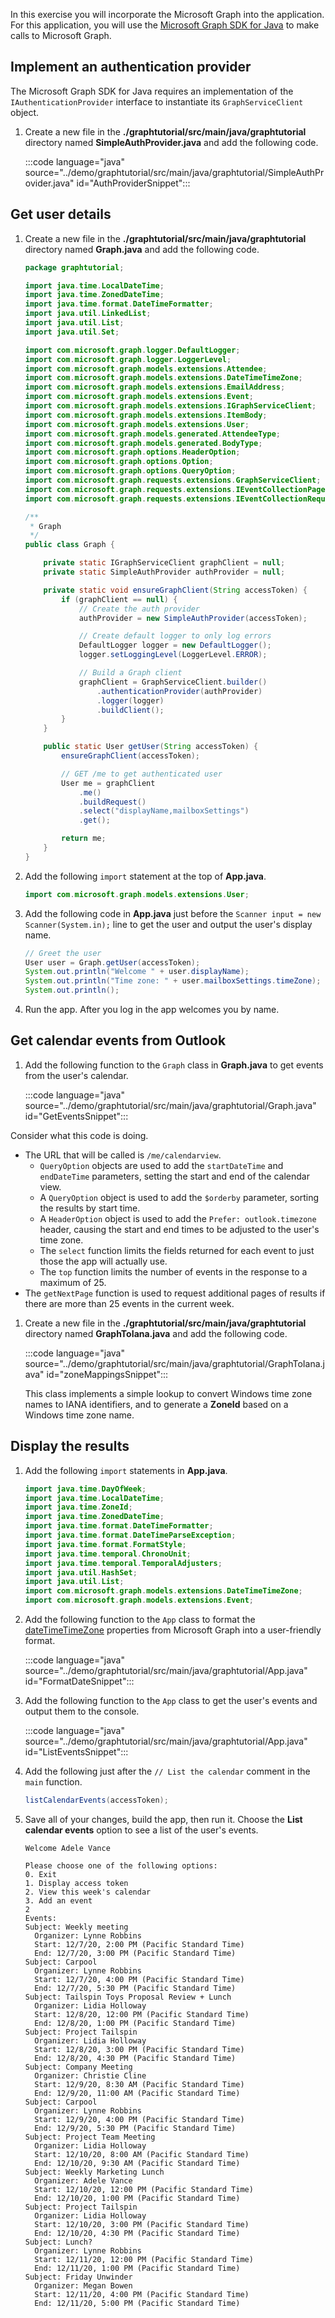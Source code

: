 <!-- markdownlint-disable MD002 MD041 -->

In this exercise you will incorporate the Microsoft Graph into the application. For this application, you will use the [Microsoft Graph SDK for Java](https://github.com/microsoftgraph/msgraph-sdk-java) to make calls to Microsoft Graph.

## Implement an authentication provider

The Microsoft Graph SDK for Java requires an implementation of the `IAuthenticationProvider` interface to instantiate its `GraphServiceClient` object.

1. Create a new file in the **./graphtutorial/src/main/java/graphtutorial** directory named **SimpleAuthProvider.java** and add the following code.

    :::code language="java" source="../demo/graphtutorial/src/main/java/graphtutorial/SimpleAuthProvider.java" id="AuthProviderSnippet":::

## Get user details

1. Create a new file in the **./graphtutorial/src/main/java/graphtutorial** directory named **Graph.java** and add the following code.

    ```java
    package graphtutorial;

    import java.time.LocalDateTime;
    import java.time.ZonedDateTime;
    import java.time.format.DateTimeFormatter;
    import java.util.LinkedList;
    import java.util.List;
    import java.util.Set;

    import com.microsoft.graph.logger.DefaultLogger;
    import com.microsoft.graph.logger.LoggerLevel;
    import com.microsoft.graph.models.extensions.Attendee;
    import com.microsoft.graph.models.extensions.DateTimeTimeZone;
    import com.microsoft.graph.models.extensions.EmailAddress;
    import com.microsoft.graph.models.extensions.Event;
    import com.microsoft.graph.models.extensions.IGraphServiceClient;
    import com.microsoft.graph.models.extensions.ItemBody;
    import com.microsoft.graph.models.extensions.User;
    import com.microsoft.graph.models.generated.AttendeeType;
    import com.microsoft.graph.models.generated.BodyType;
    import com.microsoft.graph.options.HeaderOption;
    import com.microsoft.graph.options.Option;
    import com.microsoft.graph.options.QueryOption;
    import com.microsoft.graph.requests.extensions.GraphServiceClient;
    import com.microsoft.graph.requests.extensions.IEventCollectionPage;
    import com.microsoft.graph.requests.extensions.IEventCollectionRequestBuilder;

    /**
     * Graph
     */
    public class Graph {

        private static IGraphServiceClient graphClient = null;
        private static SimpleAuthProvider authProvider = null;

        private static void ensureGraphClient(String accessToken) {
            if (graphClient == null) {
                // Create the auth provider
                authProvider = new SimpleAuthProvider(accessToken);

                // Create default logger to only log errors
                DefaultLogger logger = new DefaultLogger();
                logger.setLoggingLevel(LoggerLevel.ERROR);

                // Build a Graph client
                graphClient = GraphServiceClient.builder()
                    .authenticationProvider(authProvider)
                    .logger(logger)
                    .buildClient();
            }
        }

        public static User getUser(String accessToken) {
            ensureGraphClient(accessToken);

            // GET /me to get authenticated user
            User me = graphClient
                .me()
                .buildRequest()
                .select("displayName,mailboxSettings")
                .get();

            return me;
        }
    }
    ```

1. Add the following `import` statement at the top of **App.java**.

    ```java
    import com.microsoft.graph.models.extensions.User;
    ```

1. Add the following code in **App.java** just before the `Scanner input = new Scanner(System.in);` line to get the user and output the user's display name.

    ```java
    // Greet the user
    User user = Graph.getUser(accessToken);
    System.out.println("Welcome " + user.displayName);
    System.out.println("Time zone: " + user.mailboxSettings.timeZone);
    System.out.println();
    ```

1. Run the app. After you log in the app welcomes you by name.

## Get calendar events from Outlook

1. Add the following function to the `Graph` class in **Graph.java** to get events from the user's calendar.

    :::code language="java" source="../demo/graphtutorial/src/main/java/graphtutorial/Graph.java" id="GetEventsSnippet":::

Consider what this code is doing.

- The URL that will be called is `/me/calendarview`.
  - `QueryOption` objects are used to add the `startDateTime` and `endDateTime` parameters, setting the start and end of the calendar view.
  - A `QueryOption` object is used to add the `$orderby` parameter, sorting the results by start time.
  - A `HeaderOption` object is used to add the `Prefer: outlook.timezone` header, causing the start and end times to be adjusted to the user's time zone.
  - The `select` function limits the fields returned for each event to just those the app will actually use.
  - The `top` function limits the number of events in the response to a maximum of 25.
- The `getNextPage` function is used to request additional pages of results if there are more than 25 events in the current week.

1. Create a new file in the **./graphtutorial/src/main/java/graphtutorial** directory named **GraphToIana.java** and add the following code.

    :::code language="java" source="../demo/graphtutorial/src/main/java/graphtutorial/GraphToIana.java" id="zoneMappingsSnippet":::

    This class implements a simple lookup to convert Windows time zone names to IANA identifiers, and to generate a **ZoneId** based on a Windows time zone name.

## Display the results

1. Add the following `import` statements in **App.java**.

    ```java
    import java.time.DayOfWeek;
    import java.time.LocalDateTime;
    import java.time.ZoneId;
    import java.time.ZonedDateTime;
    import java.time.format.DateTimeFormatter;
    import java.time.format.DateTimeParseException;
    import java.time.format.FormatStyle;
    import java.time.temporal.ChronoUnit;
    import java.time.temporal.TemporalAdjusters;
    import java.util.HashSet;
    import java.util.List;
    import com.microsoft.graph.models.extensions.DateTimeTimeZone;
    import com.microsoft.graph.models.extensions.Event;
    ```

1. Add the following function to the `App` class to format the [dateTimeTimeZone](/graph/api/resources/datetimetimezone?view=graph-rest-1.0) properties from Microsoft Graph into a user-friendly format.

    :::code language="java" source="../demo/graphtutorial/src/main/java/graphtutorial/App.java" id="FormatDateSnippet":::

1. Add the following function to the `App` class to get the user's events and output them to the console.

    :::code language="java" source="../demo/graphtutorial/src/main/java/graphtutorial/App.java" id="ListEventsSnippet":::

1. Add the following just after the `// List the calendar` comment in the `main` function.

    ```java
    listCalendarEvents(accessToken);
    ```

1. Save all of your changes, build the app, then run it. Choose the **List calendar events** option to see a list of the user's events.

    ```Shell
    Welcome Adele Vance

    Please choose one of the following options:
    0. Exit
    1. Display access token
    2. View this week's calendar
    3. Add an event
    2
    Events:
    Subject: Weekly meeting
      Organizer: Lynne Robbins
      Start: 12/7/20, 2:00 PM (Pacific Standard Time)
      End: 12/7/20, 3:00 PM (Pacific Standard Time)
    Subject: Carpool
      Organizer: Lynne Robbins
      Start: 12/7/20, 4:00 PM (Pacific Standard Time)
      End: 12/7/20, 5:30 PM (Pacific Standard Time)
    Subject: Tailspin Toys Proposal Review + Lunch
      Organizer: Lidia Holloway
      Start: 12/8/20, 12:00 PM (Pacific Standard Time)
      End: 12/8/20, 1:00 PM (Pacific Standard Time)
    Subject: Project Tailspin
      Organizer: Lidia Holloway
      Start: 12/8/20, 3:00 PM (Pacific Standard Time)
      End: 12/8/20, 4:30 PM (Pacific Standard Time)
    Subject: Company Meeting
      Organizer: Christie Cline
      Start: 12/9/20, 8:30 AM (Pacific Standard Time)
      End: 12/9/20, 11:00 AM (Pacific Standard Time)
    Subject: Carpool
      Organizer: Lynne Robbins
      Start: 12/9/20, 4:00 PM (Pacific Standard Time)
      End: 12/9/20, 5:30 PM (Pacific Standard Time)
    Subject: Project Team Meeting
      Organizer: Lidia Holloway
      Start: 12/10/20, 8:00 AM (Pacific Standard Time)
      End: 12/10/20, 9:30 AM (Pacific Standard Time)
    Subject: Weekly Marketing Lunch
      Organizer: Adele Vance
      Start: 12/10/20, 12:00 PM (Pacific Standard Time)
      End: 12/10/20, 1:00 PM (Pacific Standard Time)
    Subject: Project Tailspin
      Organizer: Lidia Holloway
      Start: 12/10/20, 3:00 PM (Pacific Standard Time)
      End: 12/10/20, 4:30 PM (Pacific Standard Time)
    Subject: Lunch?
      Organizer: Lynne Robbins
      Start: 12/11/20, 12:00 PM (Pacific Standard Time)
      End: 12/11/20, 1:00 PM (Pacific Standard Time)
    Subject: Friday Unwinder
      Organizer: Megan Bowen
      Start: 12/11/20, 4:00 PM (Pacific Standard Time)
      End: 12/11/20, 5:00 PM (Pacific Standard Time)
    ```
